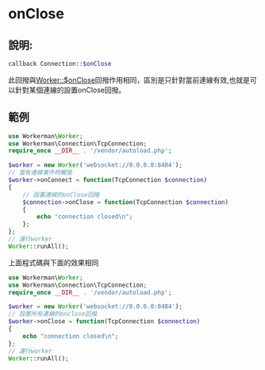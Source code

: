 # onClose
## 說明:
```php
callback Connection::$onClose
```

此回撥與[Worker::$onClose](../worker/on-close.md)回撥作用相同，區別是只針對當前連線有效,也就是可以針對某個連線的設置onClose回撥。

## 範例

```php
use Workerman\Worker;
use Workerman\Connection\TcpConnection;
require_once __DIR__ . '/vendor/autoload.php';

$worker = new Worker('websocket://0.0.0.0:8484');
// 當有連線事件時觸發
$worker->onConnect = function(TcpConnection $connection)
{
    // 設置連線的onClose回撥
    $connection->onClose = function(TcpConnection $connection)
    {
        echo "connection closed\n";
    };
};
// 運行worker
Worker::runAll();
```

上面程式碼與下面的效果相同

```php
use Workerman\Worker;
use Workerman\Connection\TcpConnection;
require_once __DIR__ . '/vendor/autoload.php';

$worker = new Worker('websocket://0.0.0.0:8484');
// 設置所有連線的onclose回撥
$worker->onClose = function(TcpConnection $connection)
{
    echo "connection closed\n";
};
// 運行worker
Worker::runAll();
```
